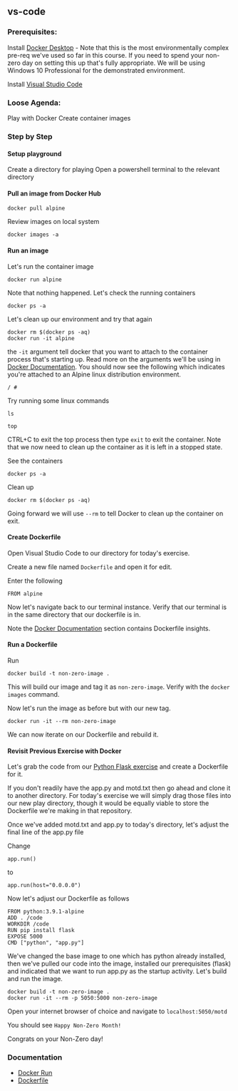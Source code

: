 ## vs-code

### Prerequisites:

Install [Docker Desktop](https://hub.docker.com/editions/community/docker-ce-desktop-windows)
    - Note that this is the most environmentally complex pre-req we've used so far in this course. If you need to spend your non-zero day on setting this up that's fully appropriate. We will be using Windows 10 Professional for the demonstrated environment.

Install [Visual Studio Code](https://code.visualstudio.com/)


### Loose Agenda:

Play with Docker
Create container images


### Step by Step

#### Setup playground

Create a directory for playing
Open a powershell terminal to the relevant directory


#### Pull an image from Docker Hub

```
docker pull alpine
```

Review images on local system

```
docker images -a
```


#### Run an image

Let's run the container image
```
docker run alpine
```

Note that nothing happened. Let's check the running containers
```
docker ps -a
```

Let's clean up our environment and try that again
```
docker rm $(docker ps -aq)
docker run -it alpine
```

the ```-it``` argument tell docker that you want to attach to the container process that's starting up. Read more on the arguments we'll be using in [Docker Documentation](#Documentation). You should now see the following which indicates you're attached to an Alpine linux distribution environment.
```
/ #
```

Try running some linux commands

```
ls
```

```
top
```

CTRL+C to exit the top process then type ```exit``` to exit the container. Note that we now need to clean up the container as it is left in a stopped state.

See the containers
```
docker ps -a
```

Clean up
```
docker rm $(docker ps -aq)
```

Going forward we will use ```--rm``` to tell Docker to clean up the container on exit.


#### Create Dockerfile

Open Visual Studio Code to our directory for today's exercise. 

Create a new file named ```Dockerfile``` and open it for edit.

Enter the following
```
FROM alpine

```

Now let's navigate back to our terminal instance. Verify that our terminal is in the same directory that our dockerfile is in.

Note the [Docker Documentation](#Documentation) section contains Dockerfile insights.


#### Run a Dockerfile

Run
```
docker build -t non-zero-image .

```

This will build our image and tag it as ```non-zero-image```. Verify with the ```docker images``` command.

Now let's run the image as before but with our new tag.
```
docker run -it --rm non-zero-image

```

We can now iterate on our Dockerfile and rebuild it.  


#### Revisit Previous Exercise with Docker

Let's grab the code from our [Python Flask exercise](https://github.com/Non-Zero-Days/basic-flask) and create a Dockerfile for it.

If you don't readily have the app.py and motd.txt then go ahead and clone it to another directory. For today's exercise we will simply drag those files into our new play directory, though it would be equally viable to store the Dockerfile we're making in that repository.

Once we've added motd.txt and app.py to today's directory, let's adjust the final line of the app.py file

Change
```
app.run()
```

to

```
app.run(host="0.0.0.0")
```

Now let's adjust our Dockerfile as follows
```
FROM python:3.9.1-alpine
ADD . /code
WORKDIR /code
RUN pip install flask
EXPOSE 5000
CMD ["python", "app.py"]

```

We've changed the base image to one which has python already installed, then we've pulled our code into the image, installed our prerequisites (flask) and indicated that we want to run app.py as the startup activity. Let's build and run the image.

```
docker build -t non-zero-image .
docker run -it --rm -p 5050:5000 non-zero-image

```

Open your internet browser of choice and navigate to ```localhost:5050/motd```

You should see ```Happy Non-Zero Month!```

Congrats on your Non-Zero day!


### Documentation
- [Docker Run](https://docs.docker.com/engine/reference/commandline/run/)
- [Dockerfile](https://docs.docker.com/engine/reference/builder/)
